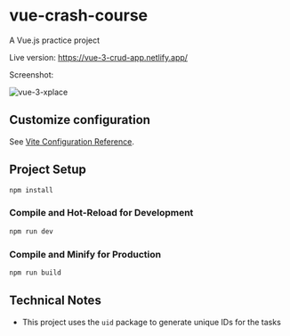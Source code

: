 # vue-crash-course

A Vue.js practice project

Live version: https://vue-3-crud-app.netlify.app/

Screenshot:

![vue-3-xplace](https://github.com/nimroddanielmaayan/vue-3-crash-course/assets/30357578/71e84de8-d8f8-4ca1-bb75-5c193542c407)

## Customize configuration

See [Vite Configuration Reference](https://vitejs.dev/config/).

## Project Setup

```sh
npm install
```

### Compile and Hot-Reload for Development

```sh
npm run dev
```

### Compile and Minify for Production

```sh
npm run build
```

## Technical Notes

- This project uses the `uid` package to generate unique IDs for the tasks
